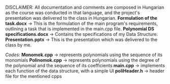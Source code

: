 DISCLAIMER: All documentation and comments are composed in Hungarian as the course was conducted in that language, and the project's presentation was delivered to the class in Hungarian.
**Formulation of the task.docx** -> This is the formulation of the main program's requirements, outlining a task that is implemented in the main.cpp file.
**Polynomial DS specifications.docx** -> Contains the specifications of my Data Structure.
**Presentation.pptx** -> This is the presentation which was delivered to the class by me.

*Codes:*
**Monomok.cpp** -> represents polynomials using the sequence of its monomials
**Polinomok.cpp** -> represents polynomials using the degree of the polynomial and the sequence of its coefficients
**main.cpp** -> implements each function of the data structure, with a simple UI 
**poliHeader.h** -> header file for the mentioned cpps

